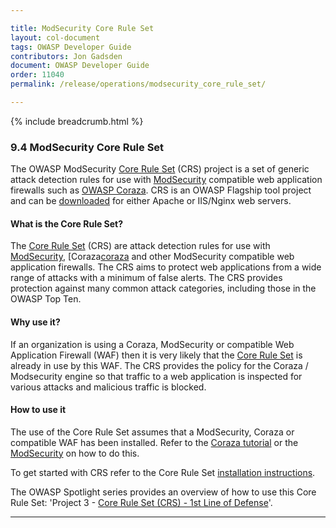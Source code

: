 ```yaml
---

title: ModSecurity Core Rule Set
layout: col-document
tags: OWASP Developer Guide
contributors: Jon Gadsden
document: OWASP Developer Guide
order: 11040
permalink: /release/operations/modsecurity_core_rule_set/

---
```


{% include breadcrumb.html %}

### 9.4 ModSecurity Core Rule Set

The OWASP ModSecurity [Core Rule Set][modcrs-project] (CRS) project is a set of generic attack detection rules
for use with [ModSecurity][modsecurity] compatible web application firewalls such as [OWASP Coraza][coraza].
CRS is an OWASP Flagship tool project and can be [downloaded][modcrs-download] for either Apache or IIS/Nginx web servers.

#### What is the Core Rule Set?

The [Core Rule Set][modcrs] (CRS) are attack detection rules for use with [ModSecurity][modsecurity],
[Coraza[coraza] and other ModSecurity compatible web application firewalls.
The CRS aims to protect web applications from a wide range of attacks with a minimum of false alerts.
The CRS provides protection against many common attack categories, including those in the OWASP Top Ten.

#### Why use it?

If an organization is using a Coraza, ModSecurity or compatible Web Application Firewall (WAF)
then it is very likely that the [Core Rule Set][modcrs] is already in use by this WAF.
The CRS provides the policy for the Coraza / Modsecurity engine so that traffic to a web application is inspected
for various attacks and malicious traffic is blocked.

#### How to use it

The use of the Core Rule Set assumes that a ModSecurity, Coraza or compatible WAF has been installed.
Refer to the [Coraza tutorial][coraza-tutorial] or the [ModSecurity][modsecdocs] on how to do this.

To get started with CRS refer to the Core Rule Set [installation instructions][modcrs-download].

The OWASP Spotlight series provides an overview of how to use this Core Rule Set:
'Project 3 - [Core Rule Set (CRS) - 1st Line of Defense][spotlight03]'.

----

[coraza]: https://coraza.io/
[coraza-tutorial]: https://coraza.io/docs/tutorials/quick-start/
[modcrs-project]: https://owasp.org/www-project-modsecurity-core-rule-set/
[modcrs-download]: https://coreruleset.org/docs/deployment/install/
[modcrs]: https://coreruleset.org/
[modsecurity]: https://owasp.org/www-project-modsecurity/
[modsecdocs]: https://www.modsecurity.org/
[spotlight03]: https://youtu.be/88ZMKpiZbRI
